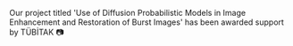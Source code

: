 Our project titled 'Use of Diffusion Probabilistic Models in Image Enhancement and Restoration of Burst Images' has been awarded support by TÜBİTAK :camera: